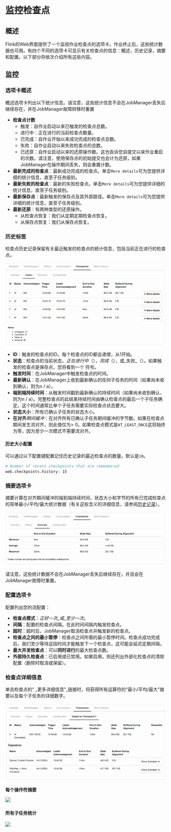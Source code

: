 # 监控检查点

## 概述

Flink的Web界面提供了一个监视作业检查点的选项卡。作业终止后，这些统计数据也可用。有四个不同的选项卡可显示有关检查点的信息：概述，历史记录，摘要和配置。以下部分将依次介绍所有这些内容。

## 监控

### 选项卡概述

概述选项卡列出以下统计信息。请注意，这些统计信息不会在JobManager丢失后继续存在，并在JobManager故障转移时重置

* **检查点计数**
  * 触发：自作业启动以来已触发的检查点总数。
  * 进行中：正在进行的当前检查点数量。
  * 已完成：自作业开始以来成功完成的检查点总数。
  * 失败：自作业启动以来失败检查点的总数。
  * 已还原：自作业启动以来的还原操作数。这也告诉您自提交以来作业重启的次数。请注意，使用保存点的初始提交也会计为还原，如果JobManager在操作期间丢失，则会重置计数。
* **最新完成的检查点**：最新成功完成的检查点。单击`More details`可为您提供详细的统计信息，直至子任务级别。
* **最新失败的检查点**：最新的失败检查点。单击`More details`可为您提供详细的统计信息，直至子任务级别。
* **最新保存点**：最新触发的保存点及其外部路径。单击`More details`可为您提供详细的统计信息，直至子任务级别。
* **最新还原**：有两种类型的还原操作。
  * 从检查点恢复：我们从定期定期检查点恢复。
  * 从保存点恢复：我们从保存点恢复。

### 历史标签

检查点历史记录保留有关最近触发的检查点的统计信息，包括当前正在进行的检查点。

![](../.gitbook/assets/image%20%2818%29.png)

* **ID**：触发​​的检查点的ID。每个检查点的ID都会递增，从1开始。
* **状态**：检查点的当前状态，_正在进行中_（），_完成_（），或_失败_（）。如果触发的检查点是保存点，您将看到一个 符号。
* **触发时间**：在JobManager中触发检查点的时间。
* **最新确认**：在JobManager上收到最新确认的任何子任务的时间（如果尚未收到确认，则为n / a）。
* **端到端持续时间**：从触发时间戳到最新确认的持续时间（如果尚未收到确认，则为n / a）。完整检查点的此结束持续时间由确认检查点的最后一个子任务确定。这个时间通常比单个子任务需要实际检查点状态要大。
* **状态大小**：所有已确认子任务的状态大小。
* **在对齐**_期间缓冲_：在对齐所有已确认子任务期间缓冲的字节数。如果在检查点期间发生流对齐，则此值仅为&gt; 0。如果检查点模式是`AT_LEAST_ONCE`这将始终为零，因为至少一次模式不需要流对齐。

#### **历史大小配置**

可以通过以下配置键配置记住历史记录的最近检查点的数量。默认是`10`。

```bash
# Number of recent checkpoints that are remembered
web.checkpoints.history: 15
```

### 摘要选项卡

摘要计算在对齐期间缓冲的端到端持续时间，状态大小和字节的所有已完成检查点的简单最小/平均/最大统计数据（有关这些含义的详细信息，请参阅[历史记录](https://ci.apache.org/projects/flink/flink-docs-release-1.7/monitoring/checkpoint_monitoring.html#history)）。

![](../.gitbook/assets/image%20%2822%29.png)

请注意，这些统计数据不会在JobManager丢失后继续存在，并且会在JobManager故障时重置。

### 配置选项卡

配置列出您的流配置：

* **检查点模式**：_正好一次_或_至少一次_。
* **间隔**：配置的检查点间隔。在此时间间隔内触发检查点。
* **超时**：超时后，JobManager取消检查点并触发新的检查点。
* **检查点之间的最小暂停**：检查点之间所需的最小暂停时间。检查点成功完成后，我们至少等待这段时间才能触发下一个检查点，这可能会延迟定期间隔。
* **最大并发检查点**：可以**同时进行**的最大检查点数。
* **外部持久检查点**：已启用或已禁用。如果启用，则还列出外部化检查点的清除配置（删除时取消或保留）。

### 检查点详细信息

单击检查点的“ _更多详细信息”_链接时，将获得所有运算符的“最小/平均/最大”摘要以及每个子任务的详细数字。

![](../.gitbook/assets/image%20%2838%29.png)

**每个操作符摘要**

![](../.gitbook/assets/image.png)

#### **所有子任务统计**

![](../.gitbook/assets/image%20%281%29.png)

